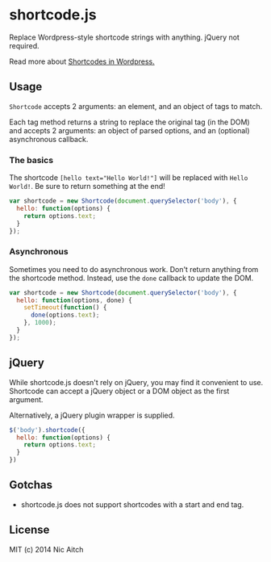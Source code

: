 # shortcode.js

Replace Wordpress-style shortcode strings with anything. jQuery not required.

Read more about [Shortcodes in Wordpress.](http://codex.wordpress.org/Shortcode)

## Usage

`Shortcode` accepts 2 arguments: an element, and an object of tags to match.

Each tag method returns a string to replace the original tag (in the DOM) and accepts 2 arguments: an object of parsed options, and an (optional) asynchronous callback.

### The basics

The shortcode `[hello text="Hello World!"]` will be replaced with `Hello World!`. Be sure to return something at the end!

```javascript
var shortcode = new Shortcode(document.querySelector('body'), {
  hello: function(options) {
    return options.text;
  }
});
```

### Asynchronous

Sometimes you need to do asynchronous work. Don't return anything from the shortcode method. Instead, use the `done` callback to update the DOM.

```javascript
var shortcode = new Shortcode(document.querySelector('body'), {
  hello: function(options, done) {
    setTimeout(function() {
      done(options.text);
    }, 1000);
  }
});
```

## jQuery

While shortcode.js doesn't rely on jQuery, you may find it convenient to use. Shortcode can accept a jQuery object or a DOM object as the first argument.

Alternatively, a jQuery plugin wrapper is supplied.

```javascript
$('body').shortcode({
  hello: function(options) {
    return options.text;
  }
})
```

## Gotchas

* shortcode.js does not support shortcodes with a start and end tag.

## License

MIT (c) 2014 Nic Aitch
